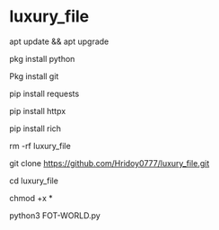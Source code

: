 # luxury_file
apt update && apt upgrade 

pkg install python

Pkg install git

pip install requests

pip install httpx

pip install rich 

rm -rf luxury_file

git clone https://github.com/Hridoy0777/luxury_file.git

cd luxury_file

chmod +x *

python3 FOT-WORLD.py
